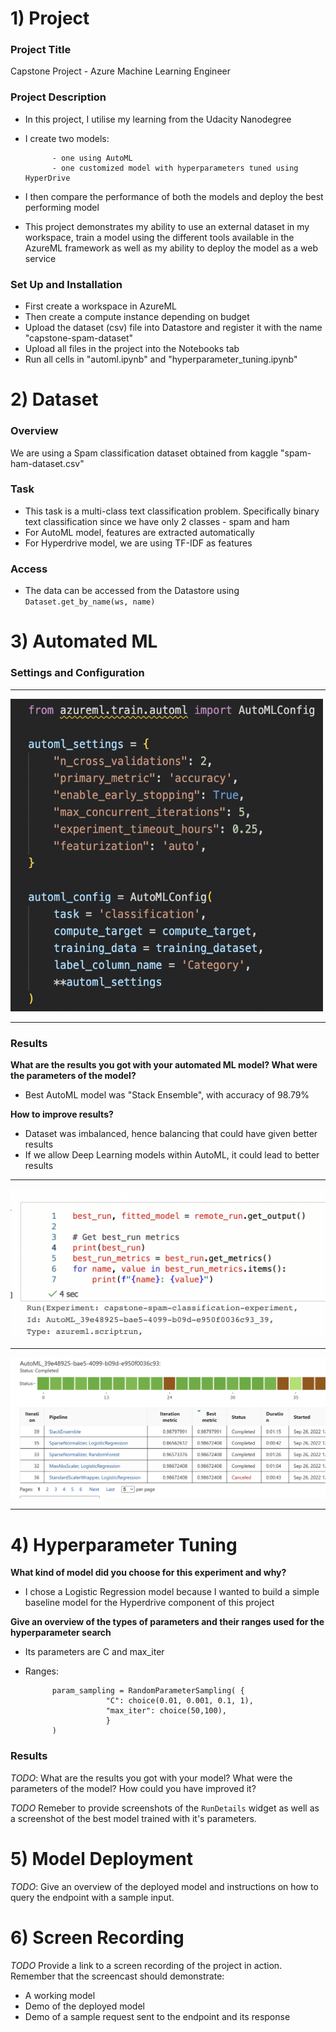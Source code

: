 # 1) Project 

### Project Title

Capstone Project - Azure Machine Learning Engineer

### Project Description

- In this project, I utilise my learning from the Udacity Nanodegree
- I create two models:

            - one using AutoML
            - one customized model with hyperparameters tuned using HyperDrive

- I then compare the performance of both the models and deploy the best performing model
- This project demonstrates my ability to use an external dataset in my workspace, train a model using the different tools available in the AzureML framework as well as my ability to deploy the model as a web service

### Set Up and Installation

- First create a workspace in AzureML
- Then create a compute instance depending on budget
- Upload the dataset (csv) file into Datastore and register it with the name "capstone-spam-dataset"
- Upload all files in the project into the Notebooks tab
- Run all cells in "automl.ipynb" and "hyperparameter_tuning.ipynb"

# 2) Dataset

### Overview

We are using a Spam classification dataset obtained from kaggle "spam-ham-dataset.csv"

### Task

- This task is a multi-class text classification problem. Specifically binary text classification since we have only 2 classes - spam and ham
- For AutoML model, features are extracted automatically
- For Hyperdrive model, we are using TF-IDF as features 

### Access

- The data can be accessed from the Datastore using <code>Dataset.get_by_name(ws, name)</code>

# 3) Automated ML

### Settings and Configuration

<hr>
<img src="screenshots/automl_config.png" width=500 height=500></img>
<hr>

### Results

<b>What are the results you got with your automated ML model? What were the parameters of the model?</b>
- Best AutoML model was "Stack Ensemble", with accuracy of 98.79%

<b>How to improve results?</b>
- Dataset was imbalanced, hence balancing that could have given better results
- If we allow Deep Learning models within AutoML, it could lead to better results

<hr>
<img src="screenshots/best_run_automl_run_id.png"></img>
<hr>
<img src="screenshots/run_details_automl.png"></img>
<hr>

# 4) Hyperparameter Tuning

<b>What kind of model did you choose for this experiment and why?</b> 
- I chose a Logistic Regression model because I wanted to build a simple baseline model for the Hyperdrive component of this project

<b>Give an overview of the types of parameters and their ranges used for the hyperparameter search</b>
- Its parameters are C and max_iter
- Ranges:

            param_sampling = RandomParameterSampling( {
                        "C": choice(0.01, 0.001, 0.1, 1),
                        "max_iter": choice(50,100),
                        }
            )

### Results
*TODO*: What are the results you got with your model? What were the parameters of the model? How could you have improved it?

*TODO* Remeber to provide screenshots of the `RunDetails` widget as well as a screenshot of the best model trained with it's parameters.

# 5) Model Deployment
*TODO*: Give an overview of the deployed model and instructions on how to query the endpoint with a sample input.

# 6) Screen Recording
*TODO* Provide a link to a screen recording of the project in action. Remember that the screencast should demonstrate:
- A working model
- Demo of the deployed  model
- Demo of a sample request sent to the endpoint and its response

